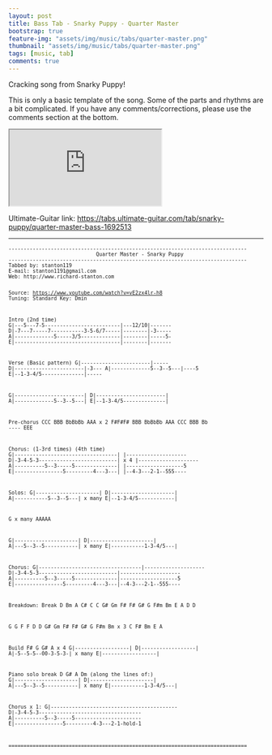 ```yaml
---
layout: post
title: Bass Tab - Snarky Puppy - Quarter Master
bootstrap: true
feature-img: "assets/img/music/tabs/quarter-master.png"
thumbnail: "assets/img/music/tabs/quarter-master.png"
tags: [music, tab]
comments: true
---
```


<p class="lead">
	Cracking song from Snarky Puppy!
</p>

This is only a basic template of the song. Some of the parts and rhythms are a bit complicated. If you have any comments/corrections, please use the comments section at the bottom.<!--more-->

<div class="container-fluid">
	<div class="row justify-content-center align-items-center">
		<div class="col-10">
			<div class="embed-responsive embed-responsive-16by9">
				<iframe class="embed-responsive-item"
					src="https://www.youtube.com/embed/i1cskIan5Jw?rel=0&amp;showinfo=0" allowfullscreen></iframe>
			</div>
		</div>
	</div>
</div>

Ultimate-Guitar link: <https://tabs.ultimate-guitar.com/tab/snarky-puppy/quarter-master-bass-1692513>

---

<div class="card bg-light">
	<div class="card-body"><small>
			<pre><code>-------------------------------------------------------------------------------
                             Quarter Master - Snarky Puppy
-------------------------------------------------------------------------------
Tabbed by: stanton119
E-mail: stanton1191@gmail.com
Web: http://www.richard-stanton.com

Source: https://www.youtube.com/watch?v=vE2zx4lr-h8
Tuning: Standard
Key:    Dmin

Intro
                                     (2nd time)
G|---5---7-5-------------------------|---12/10|-------
D|-7---7-----7-----------3-5-6/7-----|--------|-3-----
A|-------------5-----3/5-------------|--------|-----5-
E|-----------------------------------|--------|-------

Verse (Basic pattern)
G|-----------------------|-----
D|-----------------------|-3---
A|-------------5--3--5---|----5
E|--1-3-4/5--------------|-----

G|-----------------------|
D|-----------------------|
A|-------------5--3--5---|
E|--1-3-4/5--------------|

Pre-chorus
CCC BBB BbBbBb AAA x 2
F#F#F# BBB BbBbBb AAA
CCC BBB Bb ---- EEE

Chorus:
                           (1-3rd times)   (4th time)
G|----------------------------------|     |--------------------
D|-3-4-5-3--------------------------| x 4 |--------------------
A|----------5--3-----5--------------|     |-------------------5
E|----------------5---------4---3---|     |--4-3---2-1--555----

Solos:
G|---------------------|
D|---------------------|
A|-----------5--3--5---| x many
E|--1-3-4/5------------|

G x many AAAAA

G|---------------------|
D|---------------------|
A|---5--3--5-----------| x many
E|-----------1-3-4/5---|

Chorus:
G|----------------------------------|--------------------
D|-3-4-5-3--------------------------|--------------------
A|----------5--3-----5--------------|-------------------5
E|----------------5---------4---3---|--4-3---2-1--555----


Breakdown:
Break
D Bm A C#
C C G# Gm
F# F# G# G
F#m Bm E A D D

G G F F
D D G# Gm
F# F# G#
G F#m Bm x 3
C F# Bm E A

Build
F# G G# A x 4
G|------------------|
D|------------------|
A|-5--5-5--00-3-5-3-| x many
E|------------------|

Piano solo
break D G# A
Dm (along the lines of:)
G|---------------------|
D|---------------------|
A|---5--3--5-----------| x many
E|-----------1-3-4/5---|

Chorus x 1:
G|------------------------------------------
D|-3-4-5-3----------------------------------
A|----------5--3-----5----------------------
E|----------------5---------4-3---2-1-hold-1

===============================================================================</code></pre></small>
	</div>
</div>